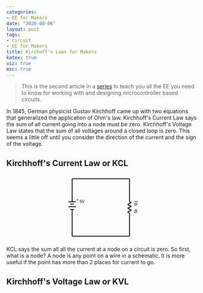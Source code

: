 ```yaml
---
categories:
- EE for Makers
date: "2020-08-06"
layout: post
tags:
- circuit
- EE for Makers
title: Kirchoff's Laws for Makers
katex: true
viz: true
msc: true
---
```


> This is the second article in a [series](/tags/EE-for-Makers/) to teach you all the EE you need to know for working with and designing microcontroller based circuits.

In 1845, German physicist Gustav Kirchhoff came up with two equations that generalized the application of Ohm's law. Kirchhoff's Current Law says the sum of all current going into a node must be zero. Kirchhoff's Voltage Law states that the sum of all voltages around a closed loop is zero. This seems a little off until you consider the direction of the current and the sign of the voltage.

## Kirchhoff's Current Law or KCL

<center>
<svg xmlns="http://www.w3.org/2000/svg" width="202" height="172" x="0" y="0"><text x="41" y="67" font-size="10" font-family="sans-serif" text-anchor="start" alignment-baseline="hanging">5V</text><text x="191" y="101" font-size="10" font-family="sans-serif" text-anchor="start" alignment-baseline="alphabetic" transform="rotate(270 191 101)">5k</text><text x="192" y="81" font-size="10" font-family="sans-serif" text-anchor="start" alignment-baseline="alphabetic" transform="rotate(270 192 81)">R1</text><text x="41" y="77" font-size="10" font-family="sans-serif" text-anchor="start" alignment-baseline="hanging"></text><line x1="31" y1="71" x2="11" y2="71" stroke-width="2" stroke="black"></line><line x1="26" y1="77" x2="16" y2="77" stroke-width="2" stroke="black"></line><line x1="31" y1="84" x2="11" y2="84" stroke-width="2" stroke="black"></line><line x1="26" y1="91" x2="16" y2="91" stroke-width="2" stroke="black"></line><line x1="21" y1="61" x2="21" y2="71" stroke-width="2" stroke="black"></line><line x1="21" y1="91" x2="21" y2="101" stroke-width="2" stroke="black"></line><text x="31" y="63" font-size="10" font-family="sans-serif" text-anchor="start" alignment-baseline="alphabetic" transform="rotate(90 31 63)">+</text><text x="36" y="101" font-size="10" font-family="sans-serif" text-anchor="end" alignment-baseline="hanging">-</text><line x1="171" y1="101" x2="166" y2="98" stroke-width="2" stroke="black"></line><line x1="166" y1="98" x2="176" y2="93" stroke-width="2" stroke="black"></line><line x1="176" y1="93" x2="166" y2="88" stroke-width="2" stroke="black"></line><line x1="166" y1="88" x2="176" y2="83" stroke-width="2" stroke="black"></line><line x1="176" y1="83" x2="166" y2="78" stroke-width="2" stroke="black"></line><line x1="166" y1="78" x2="176" y2="73" stroke-width="2" stroke="black"></line><line x1="176" y1="73" x2="171" y2="71" stroke-width="2" stroke="black"></line><line x1="171" y1="111" x2="171" y2="101" stroke-width="2" stroke="black"></line><line x1="171" y1="71" x2="171" y2="61" stroke-width="2" stroke="black"></line><line x1="171" y1="161" x2="21" y2="161" stroke-width="2" stroke="black"></line><line x1="21" y1="11" x2="21" y2="61" stroke-width="2" stroke="black"></line><line x1="21" y1="101" x2="21" y2="161" stroke-width="2" stroke="black"></line><line x1="171" y1="111" x2="171" y2="161" stroke-width="2" stroke="black"></line><line x1="171" y1="11" x2="21" y2="11" stroke-width="2" stroke="black"></line><line x1="171" y1="11" x2="171" y2="61" stroke-width="2" stroke="black"></line></svg>
</center>

KCL says the sum all all the current at a node on a circuit is zero. So first, what is a node? A node is any point on a wire in a schematic. It is more useful if the point has more than 2 places for current to go.


## Kirchhoff's Voltage Law or KVL



